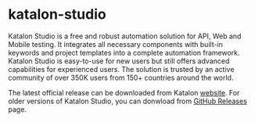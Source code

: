 # katalon-studio

Katalon Studio is a free and robust automation solution for API, Web and Mobile testing. It integrates all necessary components with built-in keywords and project templates into a complete automation framework. Katalon Studio is easy-to-use for new users but still offers advanced capabilities for experienced users. The solution is trusted by an active community of over 350K users from 150+ countries around the world.

The latest official release can be downloaded from Katalon [website](https://www.katalon.com). For older versions of Katalon Studio, you can donwload from [GitHub Releases](https://github.com/katalon-studio/katalon-studio/releases) page.
